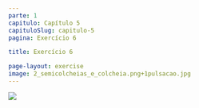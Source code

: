 ```yaml
---
parte: 1
capitulo: Capítulo 5
capituloSlug: capitulo-5
pagina: Exercício 6

title: Exercício 6

page-layout: exercise
image: 2_semicolcheias_e_colcheia.png+1pulsacao.jpg
---
```


<img src="{{site.baseurl}}/assets/graphics/content/5_1_6_2.png"/>
